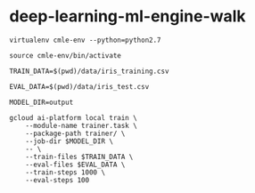 # deep-learning-ml-engine-walk

```console
virtualenv cmle-env --python=python2.7

source cmle-env/bin/activate
```

```console
TRAIN_DATA=$(pwd)/data/iris_training.csv
```

```console
EVAL_DATA=$(pwd)/data/iris_test.csv
```

```console
MODEL_DIR=output
```

```console
gcloud ai-platform local train \
    --module-name trainer.task \
    --package-path trainer/ \
    --job-dir $MODEL_DIR \
    -- \
    --train-files $TRAIN_DATA \
    --eval-files $EVAL_DATA \
    --train-steps 1000 \
    --eval-steps 100
```
